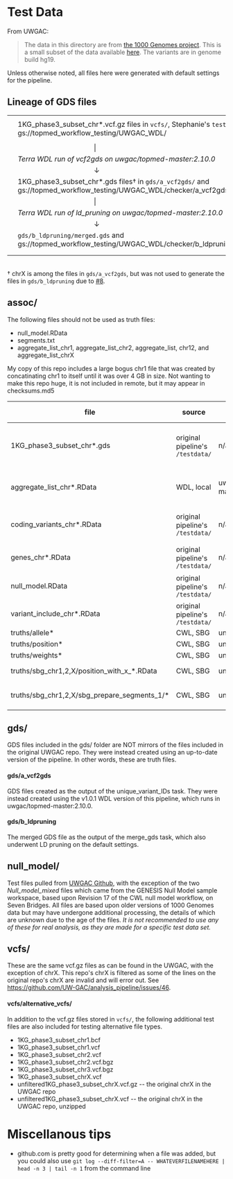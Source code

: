# Test Data
From UWGAC:
> The data in this directory are from [the 1000 Genomes project](http://www.internationalgenome.org/). This is a small subset of the data available [here](http://ftp.1000genomes.ebi.ac.uk/vol1/ftp/release/20130502/). The variants are in genome build hg19.  

Unless otherwise noted, all files here were generated with default settings for the pipeline. 

## Lineage of GDS files
|   	|                                                                                                                      	|   	|                   	|   	|                                                                          	|
|---	|----------------------------------------------------------------------------------------------------------------------	|---	|-------------------	|---	|--------------------------------------------------------------------------	|
|   	| 1KG_phase3_subset_chr*.vcf.gz files in `vcfs/`, Stephanie's `testdata/`, and gs://topmed_workflow_testing/UWGAC_WDL/ 	| - 	| *unknown process* 	| → 	| 1KG_phase3_subset_chr*.gds files in `assoc/` and Stephanie's `testdata/` 	|
|   	| ⠀⠀⠀⠀⠀⠀⠀⠀⠀⠀⠀⠀⠀⠀⠀\|                                                                                                    	|   	|                   	|   	|                                                                          	|
|   	| *Terra WDL run of vcf2gds on uwgac/topmed-master:2.10.0*                                                             	|   	|                   	|   	|                                                                          	|
|   	| ⠀⠀⠀⠀⠀⠀⠀⠀⠀⠀⠀⠀⠀⠀⠀↓                                                                                                     	|   	|                   	|   	|                                                                          	|
|   	| 1KG_phase3_subset_chr*.gds files† in `gds/a_vcf2gds/` and gs://topmed_workflow_testing/UWGAC_WDL/checker/a_vcf2gds/  	|   	|                   	|   	|                                                                          	|
|   	| ⠀⠀⠀⠀⠀⠀⠀⠀⠀⠀⠀⠀⠀⠀⠀\|                                                                                                    	|   	|                   	|   	|                                                                          	|
|   	| *Terra WDL run of ld_pruning on uwgac/topmed-master:2.10.0*                                                          	|   	|                   	|   	|                                                                          	|
|   	| ⠀⠀⠀⠀⠀⠀⠀⠀⠀⠀⠀⠀⠀⠀⠀↓                                                                                                     	|   	|                   	|   	|                                                                          	|
|   	| `gds/b_ldpruning/merged.gds` and gs://topmed_workflow_testing/UWGAC_WDL/checker/b_ldpruning/merged.gds               	|   	|                   	|   	|                                                                          	|
|   	|                                                                                                                      	|   	|                   	|   	|                                                                          	|
|   	|                                                                                                                      	|   	|                   	|   	|                                                                          	|
⠀   
† chrX is among the files in `gds/a_vcf2gds`, but was not used to generate the files in `gds/b_ldpruning` due to [#8](https://github.com/DataBiosphere/analysis_pipeline_WDL/issues/8).

## assoc/
The following files should not be used as truth files:
* null_model.RData
* segments.txt
* aggregate_list_chr1, aggregate_list_chr2, aggregate_list, chr12, and aggregate_list_chrX

My copy of this repo includes a large bogus chr1 file that was created by concatinating chr1 to itself until it was over 4 GB in size. Not wanting to make this repo huge, it is not included in remote, but it may appear in checksums.md5

| file                                         	| source                           	| docker                     	| config   	| chrs of run    	| notes                                                                                                                                         	|
|----------------------------------------------	|----------------------------------	|----------------------------	|----------	|----------------	|-----------------------------------------------------------------------------------------------------------------------------------------------	|
| 1KG_phase3_subset_chr*.gds                   	| original pipeline's `/testdata/` 	| n/a                        	| n/a      	| n/a            	| manually checked md5 match of chr1 with [source](https://github.com/UW-GAC/analysis_pipeline/commit/8e35e1e011e106b0a9a9ece714470aff5cc8e123) 	|
| aggregate_list_chr*.RData                    	| WDL, local                       	| uwgac/topmed-master:2.12.0 	| position 	| chr [1,2,12,X] 	| intermediate file; doesn't have every chr                                                                                                     	|
| coding_variants_chr*.RData                   	| original pipeline's `/testdata/` 	| n/a                        	| n/a      	| n/a            	| used in allele and weights config                                                                                                             	|
| genes_chr*.RData                             	| original pipeline's `/testdata/` 	| n/a                        	| n/a      	| n/a            	| used in position config                                                                                                                       	|
| null_model.RData                             	| original pipeline's `/testdata/` 	| n/a                        	| n/a      	| n/a            	| md5sum match with [this commit](https://github.com/UW-GAC/analysis_pipeline/commit/3020ede672f81cfd8412596af50ce64b78858ca6)                  	|
| variant_include_chr*.RData                   	| original pipeline's `/testdata/` 	| n/a                        	| n/a      	| n/a            	|                                                                                                                                               	|
| truths/allele*                               	| CWL, SBG                         	| unknown                    	| allele   	| unknown        	|                                                                                                                                               	|
| truths/position*                             	| CWL, SBG                         	| unknown                    	| position 	| unknown        	|                                                                                                                                               	|
| truths/weights*                              	| CWL, SBG                         	| unknown                    	| weights  	| unknown        	|                                                                                                                                               	|
| truths/sbg_chr1,2,X/position_with_x_*.RData  	| CWL, SBG                         	| unknown                    	| position 	| chr [1,2,X]    	|                                                                                                                                               	|
| truths/sbg_chr1,2,X/sbg_prepare_segments_1/* 	| CWL, SBG                         	| unknown                    	| unknown  	| chr [1,2,X]    	| intermediate outputs of a single task                                                                                                         	|

## gds/
GDS files included in the gds/ folder are NOT mirrors of the files included in the original UWGAC repo. They were instead created using an up-to-date version of the pipeline. In other words, these are truth files.

#### gds/a_vcf2gds
GDS files created as the output of the unique_variant_IDs task. They were instead created using the v1.0.1 WDL version of this pipeline, which runs in uwgac/topmed-master:2.10.0.

#### gds/b_ldpruning
The merged GDS file as the output of the merge_gds task, which also underwent LD pruning on the default settings.

## null_model/
Test files pulled from [UWGAC Github](https://github.com/UW-GAC/analysis_pipeline/tree/master/testdata), with the exception of the two *Null_model_mixed* files which came from the GENESIS Null Model sample workspace, based upon Revision 17 of the CWL null model workflow, on Seven Bridges. All files are based upon older versions of 1000 Genomes data but may have undergone additional processing, the details of which are unknown due to the age of the files. *It is not recommended to use any of these for real analysis, as they are made for a specific test data set.*

## vcfs/
These are the same vcf.gz files as can be found in the UWGAC, with the exception of chrX. This repo's chrX is filtered as some of the lines on the original repo's chrX are invalid and will error out. See https://github.com/UW-GAC/analysis_pipeline/issues/46.

#### vcfs/alternative_vcfs/
In addition to the vcf.gz files stored in `vcfs/`, the following additional test files are also included for testing alternative file types.
* 1KG_phase3_subset_chr1.bcf
* 1KG_phase3_subset_chr1.vcf
* 1KG_phase3_subset_chr2.vcf
* 1KG_phase3_subset_chr2.vcf.bgz
* 1KG_phase3_subset_chr3.vcf.bgz
* 1KG_phase3_subset_chrX.vcf
* unfiltered1KG_phase3_subset_chrX.vcf.gz -- the original chrX in the UWGAC repo
* unfiltered1KG_phase3_subset_chrX.vcf -- the original chrX in the UWGAC repo, unzipped


# Miscellanous tips
* github.com is pretty good for determining when a file was added, but you could also use `git log --diff-filter=A -- WHATEVERFILENAMEHERE | head -n 3 | tail -n 1` from the command line
